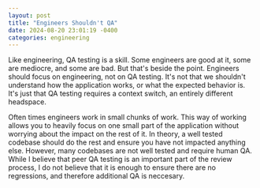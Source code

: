 ```yaml
---
layout: post
title: "Engineers Shouldn't QA"
date: 2024-08-20 23:01:19 -0400
categories: engineering
---
```


Like engineering, QA testing is a skill. Some engineers are good at it, some are mediocre, and some are bad. But that's beside the point. Engineers should focus on engineering, not on QA testing. It's not that we shouldn't understand how the application works, or what the expected behavior is. It's just that QA testing requires a context switch, an entirely different headspace.

Often times engineers work in small chunks of work. This way of working allows you to heavily focus on one small part of the application without worrying about the impact on the rest of it. In theory, a well tested codebase should do the rest and ensure you have not impacted anything else. However, many codebases are not well tested and require human QA. While I believe that peer QA testing is an important part of the review process, I do not believe that it is enough to ensure there are no regressions, and therefore additional QA is neccesary.

